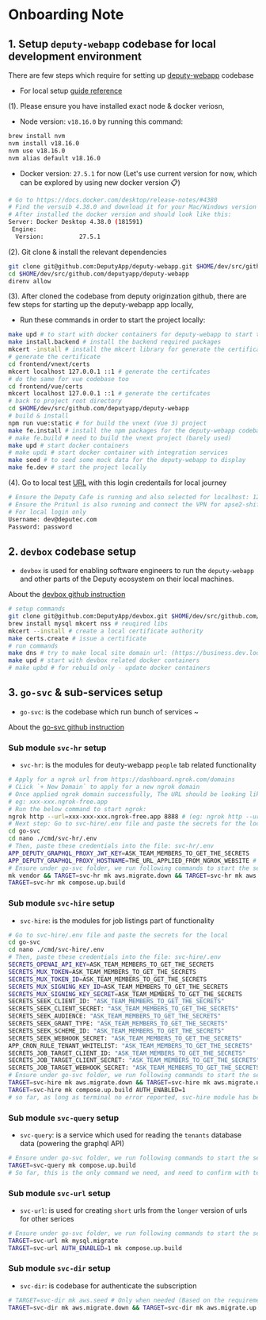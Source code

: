 # Onboarding Note

## 1. Setup `deputy-webapp` codebase for local development environment

<!-- Using shift + cmd + v to preview the README file contents -->
There are few steps which require for setting up [deputy-webapp](https://github.com/DeputyApp/deputy-webapp) codebase

- For local setup [guide reference](https://github.com/DeputyApp/deputy-webapp/blob/main/docs/getting-started.md)

(1). Please ensure you have installed exact node & docker veriosn,

- Node version: `v18.16.0` by running this command:

```bash
brew install nvm
nvm install v18.16.0
nvm use v18.16.0
nvm alias default v18.16.0
```

- Docker version: `27.5.1` for now (Let's use current version for now, which can be explored by using new docker version 📋)

```bash
# Go to https://docs.docker.com/desktop/release-notes/#4380
# Find the versuib 4.38.0 and download it for your Mac/Windows version
# After installed the docker version and should look like this:
Server: Docker Desktop 4.38.0 (181591)
 Engine:
  Version:          27.5.1
```

(2). Git clone & install the relevant dependencies

```bash
git clone git@github.com:DeputyApp/deputy-webapp.git $HOME/dev/src/github.com/deputyapp/deputy-webapp
cd $HOME/dev/src/github.com/deputyapp/deputy-webapp
direnv allow
```

(3). After cloned the codebase from deputy originzation github, there are few steps for starting up the deputy-webapp app locally,

- Run these commands in order to start the project locally:

```bash
make upd # to start with docker containers for deputy-webapp to start to run
make install.backend # install the backend required packages
mkcert -install # install the mkcert library for generate the certificates
# generate the certificate
cd frontend/vnext/certs
mkcert localhost 127.0.0.1 ::1 # generate the certifcates
# do the same for vue codebase too
cd frontend/vue/certs
mkcert localhost 127.0.0.1 ::1 # generate the certifcates
# back to project root directory
cd $HOME/dev/src/github.com/deputyapp/deputy-webapp
# build & install
npm run vue:static # for build the vnext (Vue 3) project
make fe.install # install the npm packages for the deputy-webapp codebase
# make fe.build # need to build the vnext project (barely used)
make upd # start docker containers
# make updi # start docker container with integration services
make seed # to seed some mock data for the deputy-webapp to display
make fe.dev # start the project locally
```

(4). Go to local test [URL](https://business.dev.local.dpty.io/) with this login credentails for local journey

```bash
# Ensure the Deputy Cafe is running and also selected for localhost: 127.0.0.1
# Ensure the Pritunl is also running and connect the VPN for apse2-shift-vpn-eng-1
# For local login only
Username: dev@deputec.com
Password: password
```


## 2. `devbox` codebase setup

- `devbox` is used for enabling software engineers to run the `deputy-webapp` and other parts of the Deputy ecosystem on their local machines.

About the [devbox github instruction](https://github.com/DeputyApp/devbox?tab=readme-ov-file#devbox)

```bash
# setup commands
git clone git@github.com:DeputyApp/devbox.git $HOME/dev/src/github.com/deputyapp/devbox # clone teh repo
brew install mysql mkcert nss # reuqired libs
mkcert --install # create a local certificate authority
make certs.create # issue a certificate
# run commands
make dns # try to make local site domain url: (https://business.dev.local.dpty.io) load a bit more faster
make upd # start with devbox related docker containers
# make upbd # for rebuild only - update docker containers
```

## 3. `go-svc` & sub-services setup

- `go-svc`: is the codebase which run bunch of services ~

About the [go-svc github instruction](https://github.com/DeputyApp/go-svc?tab=readme-ov-file#1-clone-the-repo)


### Sub module `svc-hr` setup

- `svc-hr`: is the modules for deuty-webapp `people` tab related functionality

```bash
# Apply for a ngrok url from https://dashboard.ngrok.com/domains
# CLick `+ New Domain` to apply for a new ngrok domain
# Once applied ngrok domain successfully, The URL should be looking like this:
# eg: xxx-xxx.ngrok-free.app
# Run the below command to start ngrok:
ngrok http --url=xxx-xxx-xxx.ngrok-free.app 8888 # (eg: ngrok http --url=internally-quick-boxer.ngrok-free.app 8888) # port 8888 refers to graphql access
# Next step: Go to svc-hire/.env file and paste the secrets for the local
cd go-svc
cd nano ./cmd/svc-hr/.env
# Then, paste these credentials into the file: svc-hr/.env
APP_DEPUTY_GRAPHQL_PROXY_JWT_KEY=ASK_TEAM_MEMBERS_TO_GET_THE_SECRETS
APP_DEPUTY_GRAPHQL_PROXY_HOSTNAME=THE_URL_APPLIED_FROM_NGROK_WEBSITE # https://dashboard.ngrok.com/domains
# Ensure under go-svc folder, we run following commands to start the service
mk vendor && TARGET=svc-hr mk aws.migrate.down && TARGET=svc-hr mk aws.migrate.up && TARGET=svc-hr mk aws.seed && TARGET=svc-hr mk data
TARGET=svc-hr mk compose.up.build
```

### Sub module `svc-hire` setup

- `svc-hire`: is the modules for job listings part of functionality

```bash
# Go to svc-hire/.env file and paste the secrets for the local
cd go-svc
cd nano ./cmd/svc-hire/.env
# Then, paste these credentials into the file: svc-hire/.env
SECRETS_OPENAI_API_KEY=ASK_TEAM_MEMBERS_TO_GET_THE_SECRETS
SECRETS_MUX_TOKEN=ASK_TEAM_MEMBERS_TO_GET_THE_SECRETS
SECRETS_MUX_TOKEN_ID=ASK_TEAM_MEMBERS_TO_GET_THE_SECRETS
SECRETS_MUX_SIGNING_KEY_ID=ASK_TEAM_MEMBERS_TO_GET_THE_SECRETS
SECRETS_MUX_SIGNING_KEY_SECRET=ASK_TEAM_MEMBERS_TO_GET_THE_SECRETS
SECRETS_SEEK_CLIENT_ID: "ASK_TEAM_MEMBERS_TO_GET_THE_SECRETS"
SECRETS_SEEK_CLIENT_SECRET: "ASK_TEAM_MEMBERS_TO_GET_THE_SECRETS"
SECRETS_SEEK_AUDIENCE: "ASK_TEAM_MEMBERS_TO_GET_THE_SECRETS"
SECRETS_SEEK_GRANT_TYPE: "ASK_TEAM_MEMBERS_TO_GET_THE_SECRETS"
SECRETS_SEEK_SCHEME_ID: "ASK_TEAM_MEMBERS_TO_GET_THE_SECRETS"
SECRETS_SEEK_WEBHOOK_SECRET: "ASK_TEAM_MEMBERS_TO_GET_THE_SECRETS"
APP_CRON_RULE_TENANT_WHITELIST: "ASK_TEAM_MEMBERS_TO_GET_THE_SECRETS"
SECRETS_JOB_TARGET_CLIENT_ID: "ASK_TEAM_MEMBERS_TO_GET_THE_SECRETS"
SECRETS_JOB_TARGET_CLIENT_SECRET: "ASK_TEAM_MEMBERS_TO_GET_THE_SECRETS"
SECRETS_JOB_TARGET_WEBHOOK_SECRET: "ASK_TEAM_MEMBERS_TO_GET_THE_SECRETS"
# Ensure under go-svc folder, we run following commands to start the service
TARGET=svc-hire mk aws.migrate.down && TARGET=svc-hire mk aws.migrate.up && TARGET=svc-hire mk aws.seed
TARGET=svc-hire mk compose.up.build AUTH_ENABLED=1
# so far, as long as terminal no error reported, svc-hire module has been started successfully ✅
```

### Sub module `svc-query` setup

- `svc-query`: is a service which used for reading the `tenants` database data (powering the graphql API)

```bash
# Ensure under go-svc folder, we run following commands to start the service
TARGET=svc-query mk compose.up.build
# So far, this is the only command we need, and need to confirm with team when having specific requirements 📋
```

### Sub module `svc-url` setup

- `svc-url`: is used for creating `short` urls from the `longer` version of urls for other serices

```bash
# Ensure under go-svc folder, we run following commands to start the service
TARGET=svc-url mk mysql.migrate
TARGET=svc-url AUTH_ENABLED=1 mk compose.up.build
```

### Sub module `svc-dir` setup

- `svc-dir`: is codebase for authenticate the subscription 

```bash
# TARGET=svc-dir mk aws.seed # Only when needed (Based on the requirements)
TARGET=svc-dir mk aws.migrate.down && TARGET=svc-dir mk aws.migrate.up && TARGET=svc-dir mk compose.up.build
```
